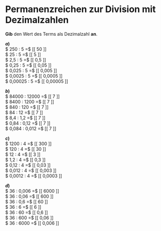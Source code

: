 <!--
version:  0.0.1

language: de

@style
main > *:not(:last-child) {
  margin-bottom: 3rem;
}

input {
    text-align: center;
}

.flex-container {
    display: flex;
    flex-wrap: wrap;
    align-items: stretch;
    gap: 20px;
}

.flex-child {
    flex: 1;
    min-width: 350px;
    margin-right: 20px;
}

@media (max-width: 400px) {
    .flex-child {
        flex: 100%;
        margin-right: 0;
    }
}
@end

formula: \carry   \textcolor{red}{\scriptsize #1}
formula: \digit   \rlap{\carry{#1}}\phantom{#2}#2
formula: \permil  \text{‰}

import: https://raw.githubusercontent.com/LiaTemplates/Tikz-Jax/main/README.md

script: https://cdn.jsdelivr.net/gh/LiaTemplates/Tikz-Jax@main/dist/index.js


tags: Dezimalzahlen, Division, Zahlenverständnis, sehr leicht, sehr niedrig, Angeben

comment: Setze die Permanzreihe zur Division mit Dezimalzahlen fort.

author: Martin Lommatzsch

-->




# Permanenzreichen zur Division mit Dezimalzahlen

**Gib** den Wert des Terms als Dezimalzahl **an**.

<section class="flex-container">

<div class="flex-child">

__$a)\;\;$__ \
$ 250 : 5 =$ [[  50      ]] \
$ 25 : 5 =$  [[  5       ]] \
$ 2,5 : 5 =$ [[  0,5     ]] \
$ 0,25 : 5 =$ [[  0,05    ]] \
$ 0,025 : 5 =$ [[  0,005    ]] \
$ 0,0025 : 5 =$ [[  0,0005   ]] \
$ 0,00025 : 5 =$ [[  0,00005  ]] 

</div>
<div class="flex-child">

__$b)\;\;$__ \
$ 84000 : 12000 =$ [[  7  ]] \
$ 8400 : 1200 =$ [[  7  ]] \
$ 840 : 120 =$ [[  7  ]] \
$ 84 : 12 =$ [[  7  ]] \
$ 8,4 : 1,2 =$ [[  7  ]] \
$ 0,84 : 0,12 =$ [[  7  ]] \
$ 0,084 : 0,012 =$ [[  7  ]] 

</div>
<div class="flex-child">

__$c)\;\;$__ \
$ 1200 : 4 =$ [[  300     ]] \
$ 120 : 4 =$ [[  30      ]] \
$ 12 : 4 =$ [[  3       ]] \
$ 1,2 : 4 =$ [[  0,3     ]] \
$ 0,12 : 4 =$ [[  0,03    ]] \
$ 0,012 : 4 =$ [[  0,003   ]] \
$ 0,0012 : 4 =$ [[  0,0003  ]] 

</div>
<div class="flex-child">

__$d)\;\;$__ \
$ 36 : 0,006 =$ [[  6000   ]] \
$ 36 : 0,06 =$ [[  600    ]] \
$ 36 : 0,6 =$ [[  60     ]] \
$ 36 : 6 =$ [[  6      ]] \
$ 36 : 60 =$ [[  0,6    ]] \
$ 36 : 600 =$ [[  0,06   ]] \
$ 36 : 6000 =$ [[  0,006  ]] 

</div>
</section>





